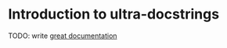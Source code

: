 # Introduction to ultra-docstrings

TODO: write [great documentation](http://jacobian.org/writing/what-to-write/)
